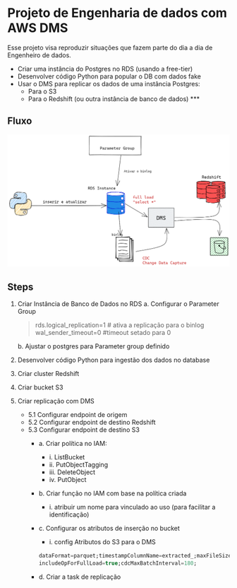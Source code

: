 # Projeto de Engenharia de dados com AWS DMS

Esse projeto visa reproduzir situações que fazem parte do dia a dia de Engenheiro de dados.
- Criar uma instância do Postgres no RDS (usando a free-tier)
- Desenvolver código Python para popular o DB com dados fake
- Usar o DMS para replicar os dados de uma instância Postgres:
  - Para o S3 
  - Para o Redshift (ou outra instância de banco de dados) ***
## Fluxo

 ![Fluxo-RDS-DMS](img/escopo-projeto.png)



## Steps

 1. Criar Instância de Banco de Dados no RDS
    a. Configurar o Parameter Group

    > rds.logical_replication=1 # ativa a replicação para o binlog
    wal_sender_timeout=0 #timeout setado para 0

    b.  Ajustar o postgres para Parameter group definido
2. Desenvolver código Python para ingestão dos dados no database
3. Criar cluster Redshift
4. Criar bucket S3
5. Criar replicação com DMS
    - 5.1 Configurar endpoint de origem
    - 5.2 Configurar endpoint de destino Redshift
    - 5.3 Configurar endpoint de destino S3
        - a. Criar política no IAM:
            - i. ListBucket
            - ii. PutObjectTagging
            - iii. DeleteObject
            - iv. PutObject
        - b. Criar função no IAM com base na política criada
            - i. atribuir um nome para vinculado ao uso (para facilitar a identificação)
        - c. Configurar os atributos de inserção no bucket
            - i. config Atributos do S3 para o DMS

            ```sql
            dataFormat=parquet;timestampColumnName=extracted_;maxFileSize=maxFileSize=131072\n
            includeOpForFullLoad=true;cdcMaxBatchInterval=180;
            ```

        - d. Criar a task de replicação